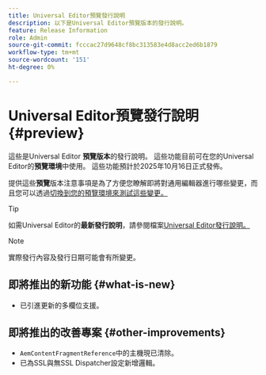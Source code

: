 ```yaml
---
title: Universal Editor預覽發行說明
description: 以下是Universal Editor預覽版本的發行說明。
feature: Release Information
role: Admin
source-git-commit: fcccac27d9648cf8bc313583e4d8acc2ed6b1879
workflow-type: tm+mt
source-wordcount: '151'
ht-degree: 0%

---
```



# Universal Editor預覽發行說明 {#preview}

這些是Universal Editor **預覽版本**&#x200B;的發行說明。 這些功能目前可在您的Universal Editor的&#x200B;**預覽環境**&#x200B;中使用。 這些功能預計於2025年10月16日正式發佈。

提供這些&#x200B;**預覽**&#x200B;版本注意事項是為了方便您瞭解即將對通用編輯器進行哪些變更，而且您可以透過[切換到您的預覽環境來測試這些變更。](/help/sites-cloud/authoring/universal-editor/navigation.md#user-properties)

>[!TIP]
>
>如需Universal Editor的&#x200B;**最新發行說明**，請參閱檔案[Universal Editor發行說明。](/help/release-notes/universal-editor/current.md)

>[!NOTE]
>
>實際發行內容及發行日期可能會有所變更。

## 即將推出的新功能 {#what-is-new}

* 已引進更新的多欄位支援。

## 即將推出的改善專案 {#other-improvements}

* `AemContentFragmentReference`中的主機現已清除。
* 已為SSL與無SSL Dispatcher設定新增邏輯。
